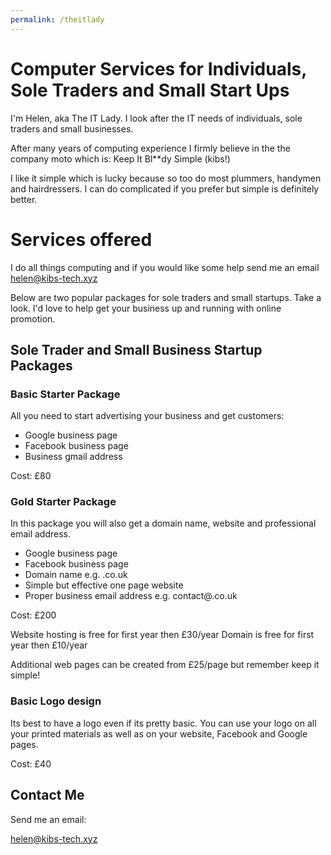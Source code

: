 ```yaml
---
permalink: /theitlady
---
```


# Computer Services for Individuals, Sole Traders and Small Start Ups

I'm Helen, aka The IT Lady. I look after the IT needs of individuals, sole traders and small businesses.

After many years of computing experience I firmly believe in the the company moto which is: Keep It Bl**dy Simple (kibs!)

I like it simple which is lucky because so too do most plummers, handymen and hairdressers.  I can do complicated if you prefer but simple is definitely better. 

# Services offered

I do all things computing and if you would like some help send me an email
helen@kibs-tech.xyz

Below are two popular packages 
for sole traders and small  startups. Take a look. I'd love to help get your business up and running with online promotion.


## Sole Trader and Small Business  Startup Packages


### Basic Starter Package
All you need to start advertising your business and get customers: 

 - Google business page 
 - Facebook business page
 - Business gmail address
 
Cost: £80

### Gold Starter Package
In this package you will also get a domain name, website and professional email address.

- Google business page 
- Facebook business page
- Domain name e.g. <yourbusiness>.co.uk
- Simple but effective one page website
- Proper business email address e.g. contact@<yourbusiness>.co.uk

Cost: £200

Website hosting is free for first year then £30/year
Domain is free for first year then £10/year

Additional web pages can be created from £25/page but remember keep it simple!


### Basic Logo design
Its best to have a logo even if its pretty basic. You can use your logo on all your printed materials as well as on your website, Facebook and Google pages.

Cost: £40

## Contact Me
Send me an email:

helen@kibs-tech.xyz


